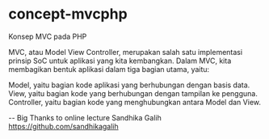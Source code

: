 # concept-mvcphp
Konsep MVC pada PHP

MVC, atau Model View Controller, merupakan salah satu implementasi prinsip SoC untuk aplikasi yang kita kembangkan. Dalam MVC, kita membagikan bentuk aplikasi dalam tiga bagian utama, yaitu:

Model, yaitu bagian kode aplikasi yang berhubungan dengan basis data.
View, yaitu bagian kode yang berhubungan dengan tampilan ke pengguna.
Controller, yaitu bagian kode yang menghubungkan antara Model dan View.


-- Big Thanks to online lecture Sandhika Galih
https://github.com/sandhikagalih

